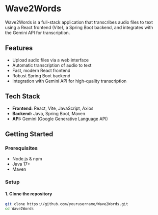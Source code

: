 # Wave2Words

Wave2Words is a full-stack application that transcribes audio files to text using a React frontend (Vite), a Spring Boot backend, and integrates with the Gemini API for transcription.

## Features

- Upload audio files via a web interface
- Automatic transcription of audio to text
- Fast, modern React frontend
- Robust Spring Boot backend
- Integration with Gemini API for high-quality transcription

## Tech Stack

- **Frontend:** React, Vite, JavaScript, Axios
- **Backend:** Java, Spring Boot, Maven
- **API:** Gemini (Google Generative Language API)

## Getting Started

### Prerequisites

- Node.js & npm
- Java 17+
- Maven

### Setup

#### 1. Clone the repository

```bash
git clone https://github.com/yourusername/Wave2Words.git
cd Wave2Words
